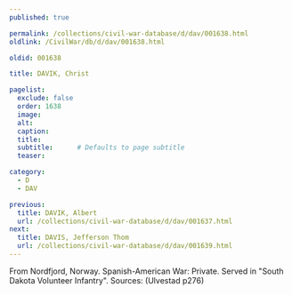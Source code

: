 ```yaml
---
published: true

permalink: /collections/civil-war-database/d/dav/001638.html
oldlink: /CivilWar/db/d/dav/001638.html

oldid: 001638

title: DAVIK, Christ

pagelist:
  exclude: false
  order: 1638
  image: 
  alt:
  caption:
  title:
  subtitle:      # Defaults to page subtitle
  teaser:

category: 
  - D 
  - DAV

previous:
  title: DAVIK, Albert
  url: /collections/civil-war-database/d/dav/001637.html  
next:
  title: DAVIS, Jefferson Thom
  url: /collections/civil-war-database/d/dav/001639.html   
---
```

From Nordfjord, Norway. Spanish-American War: Private. Served in &quot;South Dakota Volunteer Infantry&quot;. Sources: (Ulvestad p276)
